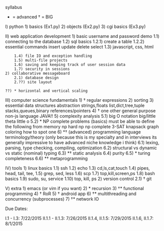 syllabus

* = advanced
† = BIG

I) python
    1) basics (Ex1.py)
    2) objects (Ex2.py)
    3) cgi basics (Ex3.py)

II) web application development
    1) basic username and password demo
        1.1) connecting to the database
        1.2) sql basics
            1.2.1) create a table
            1.2.2) essential commands
                insert
                update
                delete
                select
        1.3) javascript, css, html

        1.4) file IO and exception handling
        1.5) multi-file projects
        1.6) saving and keeping track of user session data
        1.7) security in sessions
    2) collaborative messageboard
        2.1) database design
        2.??) site layout

    ??) * horizontal and vertical scaling

III) computer science fundamentals
    1) † regular expressions
    2) sorting
    3) essential data structures
        abstraction
        strings,floats
        list,dict,tree,tuple
        stacks,queues,binary
        references/pointers
    4) † one other general purpose non-js language
        JAVA!!
    5) complexity analysis
        5.1) big O notation
            big/little theta
            little o
        5.2) * NP complete problems (basics)
            must be able to define the following from memory
                np hard
                np
                np complete
            3-SAT
            knapsack
            graph coloring
            how to spot one
    6) *† (advanced) programming language terminology/theory (only because this is my specialty and in interviews its generally impressive to have advanced niche knowledge i think)
        6.1) lexing, parsing, type checking, compiling, optimization
        6.2) structural vs dynamic vs static (nominal) typing
        6.3) *† static analysis
        6.4) purity
        6.5) * turing completeness
        6.6) *† metaprogramming

IV) tools
    1) linux basics
        1.1) ssh
        1.2) echo
        1.3) cd,ls,cat,touch
        1.4) pipes, head, tail, tee,
        1.5) grep, sed, less
        1.6) scp
        1.7) top,kill,screen,ps
        1.8) bash basics
        1.9) sudo, su, service
        1.10) top, kill, ps
    2) version control
        2.1) † git

V) extra
    1) emacs (or vim if you want)
    2) * recursion
    3) †* functional programming
    4) † RoR
    5) † android app
    6) †* multithreading and concurrency (subprocesses)
    7) †* network IO


Due Dates:

I.1 - I.3: 7/22/2015
II.1.1 - II.1.3: 7/26/2015
II.1.4, II.1.5: 7/29/2015
II.1.6, II.1.7: 8/1/2015

